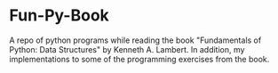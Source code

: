 Fun-Py-Book
===========

A repo of python programs while reading the book "Fundamentals of Python: Data Structures" by Kenneth A. Lambert.
In addition, my implementations to some of the programming exercises from the book.
